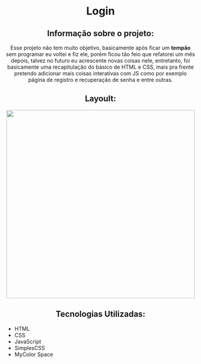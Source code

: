 <h1 align="center"> Login </h1>
<h2 align="center"> Informação sobre o projeto: </h2>
<p align="center">Esse projeto não tem muito objetivo, basicamente após ficar um <b>tempão</b> sem programar eu voltei e fiz ele, porém ficou tão feio que refatorei um mês depois, talvez no futuro eu acrescente novas coisas nele, entretanto, foi basicamente uma recapitulação do básico de HTML e CSS, mais pra frente pretendo adicionar mais coisas interativas com JS como por exemplo página de registro e recuperação de senha e entre outras.</p>
<h2 align="center">Layoult:</h2>
<p align="center"> <img src="https://i.imgur.com/5nU291B.png" width="500px"> </img> </p>
<h2 align="center">Tecnologias Utilizadas: </h2>
<ul>
<li> HTML </li>
<li> CSS </li>
<li> JavaScript </li>
<li> SimplesCSS </li>
<li> MyColor Space </li>
</ul>
